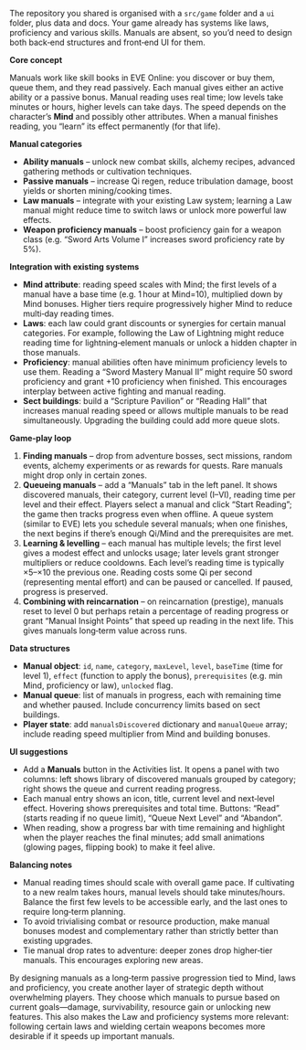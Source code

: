 The repository you shared is organised with a `src/game` folder and a `ui` folder, plus data and docs.  Your game already has systems like laws, proficiency and various skills.  Manuals are absent, so you’d need to design both back‑end structures and front‑end UI for them.

**Core concept**

Manuals work like skill books in EVE Online: you discover or buy them, queue them, and they read passively.  Each manual gives either an active ability or a passive bonus.  Manual reading uses real time; low levels take minutes or hours, higher levels can take days.  The speed depends on the character’s **Mind** and possibly other attributes.  When a manual finishes reading, you “learn” its effect permanently (for that life).

**Manual categories**

* **Ability manuals** – unlock new combat skills, alchemy recipes, advanced gathering methods or cultivation techniques.
* **Passive manuals** – increase Qi regen, reduce tribulation damage, boost yields or shorten mining/cooking times.
* **Law manuals** – integrate with your existing Law system; learning a Law manual might reduce time to switch laws or unlock more powerful law effects.
* **Weapon proficiency manuals** – boost proficiency gain for a weapon class (e.g. “Sword Arts Volume I” increases sword proficiency rate by 5%).

**Integration with existing systems**

* **Mind attribute**: reading speed scales with Mind; the first levels of a manual have a base time (e.g. 1 hour at Mind=10), multiplied down by Mind bonuses.  Higher tiers require progressively higher Mind to reduce multi‑day reading times.
* **Laws**: each law could grant discounts or synergies for certain manual categories.  For example, following the Law of Lightning might reduce reading time for lightning‑element manuals or unlock a hidden chapter in those manuals.
* **Proficiency**: manual abilities often have minimum proficiency levels to use them.  Reading a “Sword Mastery Manual II” might require 50 sword proficiency and grant +10 proficiency when finished.  This encourages interplay between active fighting and manual reading.
* **Sect buildings**: build a “Scripture Pavilion” or “Reading Hall” that increases manual reading speed or allows multiple manuals to be read simultaneously.  Upgrading the building could add more queue slots.

**Game‑play loop**

1. **Finding manuals** – drop from adventure bosses, sect missions, random events, alchemy experiments or as rewards for quests.  Rare manuals might drop only in certain zones.
2. **Queueing manuals** – add a “Manuals” tab in the left panel.  It shows discovered manuals, their category, current level (I–VI), reading time per level and their effect.  Players select a manual and click “Start Reading”; the game then tracks progress even when offline.  A queue system (similar to EVE) lets you schedule several manuals; when one finishes, the next begins if there’s enough Qi/Mind and the prerequisites are met.
3. **Learning & levelling** – each manual has multiple levels; the first level gives a modest effect and unlocks usage; later levels grant stronger multipliers or reduce cooldowns.  Each level’s reading time is typically ×5–×10 the previous one.  Reading costs some Qi per second (representing mental effort) and can be paused or cancelled.  If paused, progress is preserved.
4. **Combining with reincarnation** – on reincarnation (prestige), manuals reset to level 0 but perhaps retain a percentage of reading progress or grant “Manual Insight Points” that speed up reading in the next life.  This gives manuals long‑term value across runs.

**Data structures**

* **Manual object**: `id`, `name`, `category`, `maxLevel`, `level`, `baseTime` (time for level 1), `effect` (function to apply the bonus), `prerequisites` (e.g. min Mind, proficiency or law), `unlocked` flag.
* **Manual queue**: list of manuals in progress, each with remaining time and whether paused.  Include concurrency limits based on sect buildings.
* **Player state**: add `manualsDiscovered` dictionary and `manualQueue` array; include reading speed multiplier from Mind and building bonuses.

**UI suggestions**

* Add a **Manuals** button in the Activities list.  It opens a panel with two columns: left shows library of discovered manuals grouped by category; right shows the queue and current reading progress.
* Each manual entry shows an icon, title, current level and next‑level effect.  Hovering shows prerequisites and total time.  Buttons: “Read” (starts reading if no queue limit), “Queue Next Level” and “Abandon”.
* When reading, show a progress bar with time remaining and highlight when the player reaches the final minutes; add small animations (glowing pages, flipping book) to make it feel alive.

**Balancing notes**

* Manual reading times should scale with overall game pace.  If cultivating to a new realm takes hours, manual levels should take minutes/hours.  Balance the first few levels to be accessible early, and the last ones to require long‑term planning.
* To avoid trivialising combat or resource production, make manual bonuses modest and complementary rather than strictly better than existing upgrades.
* Tie manual drop rates to adventure: deeper zones drop higher‑tier manuals.  This encourages exploring new areas.

By designing manuals as a long‑term passive progression tied to Mind, laws and proficiency, you create another layer of strategic depth without overwhelming players.  They choose which manuals to pursue based on current goals—damage, survivability, resource gain or unlocking new features.  This also makes the Law and proficiency systems more relevant: following certain laws and wielding certain weapons becomes more desirable if it speeds up important manuals.
